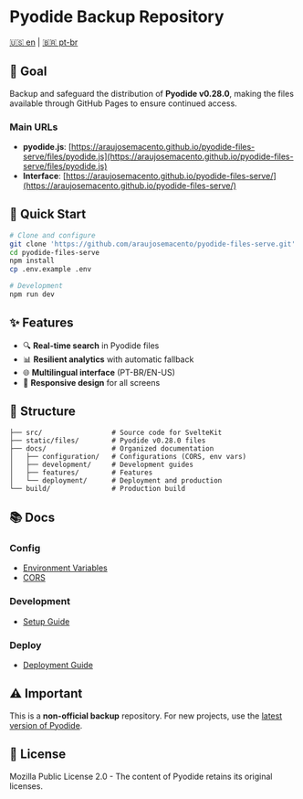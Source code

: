 # Pyodide Backup Repository

[🇺🇸 en](./README.md) | [🇧🇷 pt-br](./README.pt-br.md)

## 🎯 Goal

Backup and safeguard the distribution of **Pyodide v0.28.0**, making the files available through GitHub Pages to ensure continued access.

### Main URLs

- **pyodide.js**: [https://araujosemacento.github.io/pyodide-files-serve/files/pyodide.js](https://araujosemacento.github.io/pyodide-files-serve/files/pyodide.js)
- **Interface**: [https://araujosemacento.github.io/pyodide-files-serve/](https://araujosemacento.github.io/pyodide-files-serve/)

## 🚀 Quick Start

```bash
# Clone and configure
git clone 'https://github.com/araujosemacento/pyodide-files-serve.git'
cd pyodide-files-serve
npm install
cp .env.example .env

# Development
npm run dev
```

## ✨ Features

- 🔍 **Real-time search** in Pyodide files
- 📊 **Resilient analytics** with automatic fallback
- 🌐 **Multilingual interface** (PT-BR/EN-US)
- 📱 **Responsive design** for all screens

## 📁 Structure

```plaintext
├── src/                 # Source code for SvelteKit
├── static/files/        # Pyodide v0.28.0 files
├── docs/                # Organized documentation
│   ├── configuration/   # Configurations (CORS, env vars)
│   ├── development/     # Development guides
│   ├── features/        # Features
│   └── deployment/      # Deployment and production
└── build/               # Production build
```

## 📚 Docs

### Config

- [Environment Variables](./docs/configuration/environment-variables.pt-br.md)
- [CORS](./docs/configuration/cors.pt-br.md)

### Development

- [Setup Guide](./docs/development/setup.pt-br.md)

### Deploy

- [Deployment Guide](./docs/deployment/guide.pt-br.md)

## ⚠️ Important

This is a **non-official backup** repository. For new projects, use the [latest version of Pyodide](https://pyodide.org/).

## 📄 License

Mozilla Public License 2.0 - The content of Pyodide retains its original licenses.
